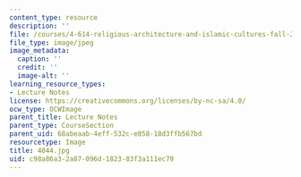 ```yaml
---
content_type: resource
description: ''
file: /courses/4-614-religious-architecture-and-islamic-cultures-fall-2002/c98a86a32a87096d182383f3a111ec79_4044.jpg
file_type: image/jpeg
image_metadata:
  caption: ''
  credit: ''
  image-alt: ''
learning_resource_types:
- Lecture Notes
license: https://creativecommons.org/licenses/by-nc-sa/4.0/
ocw_type: OCWImage
parent_title: Lecture Notes
parent_type: CourseSection
parent_uid: 68abeaab-4eff-532c-e858-18d3ffb567bd
resourcetype: Image
title: 4044.jpg
uid: c98a86a3-2a87-096d-1823-83f3a111ec79
---
```

